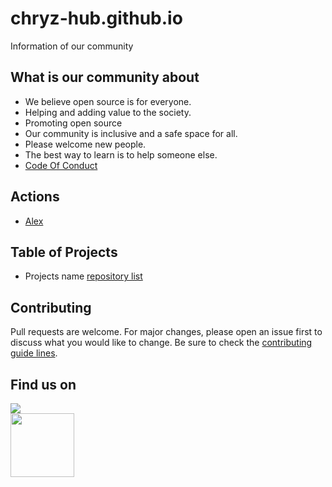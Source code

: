 # chryz-hub.github.io
Information of our community


## What is our community about
- We believe open source is for everyone.
- Helping and adding value to the society.
- Promoting open source
- Our community is inclusive and a safe space for all.
- Please welcome new people.
- The best way to learn is to help someone else.
- [Code Of Conduct](https://github.com/chryz-hub/py-newbies-project/blob/main/CODE_OF_CONDUCT.md)

## Actions

- [Alex](https://github.com/get-alex/alex)

## Table of Projects
- Projects name [repository list](https://github.com/chryz-hub)

## Contributing
Pull requests are welcome. For major changes, please open an issue first to discuss what you would like to change. Be sure to check the [contributing guide lines](CONTRIBUTING.md).


## Find us on
<a href="https://discord.gg/c6RhGwcP5b"><img src="https://img.shields.io/badge/Discord-7289DA?style=for-the-badge&logo=discord&logoColor=white"><br>
<a href="https://github.com/chryz-hub"><img src="https://img.shields.io/badge/GitHub-100000?style=for-the-badge&logo=github&logoColor=white" width="102px"></a><br>
